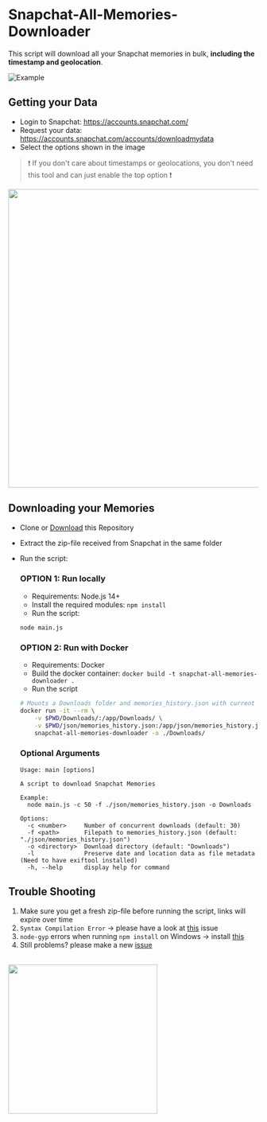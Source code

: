 # Snapchat-All-Memories-Downloader
This script will download all your Snapchat memories in bulk, **including the timestamp and geolocation**.

![Example](https://i.imgur.com/QVvh3I4.gif)


## Getting your Data
- Login to Snapchat: https://accounts.snapchat.com/
- Request your data: https://accounts.snapchat.com/accounts/downloadmydata
- Select the options shown in the image

> ❗ If you don't care about timestamps or geolocations, you don't need this tool and can just enable the top option ❗
<img src="https://github.com/ToTheMax/Snapchat-All-Memories-Downloader/assets/21971014/242117ef-aad0-45ec-85a7-dada98c46762" width="600">


## Downloading your Memories
- Clone or [Download](https://github.com/ToTheMax/Snapchat-All-Memories-Downloader/archive/refs/heads/master.zip) this Repository
- Extract the zip-file received from Snapchat in the same folder
- Run the script:

    ### OPTION 1: Run locally
    - Requirements: Node.js 14+
    - Install the required modules: `npm install`
    - Run the script: 
    ```
    node main.js
    ```

    ### OPTION 2: Run with Docker
    - Requirements: Docker
    - Build the docker container: `docker build -t snapchat-all-memories-downloader .`
    - Run the script
    ```bash
    # Mounts a Downloads folder and memories_history.json with current directory
    docker run -it --rm \
        -v $PWD/Downloads/:/app/Downloads/ \
        -v $PWD/json/memories_history.json:/app/json/memories_history.json \
        snapchat-all-memories-downloader -o ./Downloads/
    ```


    ### Optional Arguments
    ```
    Usage: main [options]

    A script to download Snapchat Memories

    Example:
      node main.js -c 50 -f ./json/memories_history.json -o Downloads

    Options:
      -c <number>     Number of concurrent downloads (default: 30)
      -f <path>       Filepath to memories_history.json (default: "./json/memories_history.json")
      -o <directory>  Download directory (default: "Downloads")
      -l              Preserve date and location data as file metadata (Need to have exiftool installed)
      -h, --help      display help for command
    ```


## Trouble Shooting
1. Make sure you get a fresh zip-file before running the script, links will expire over time
2. `Syntax Compilation Error` -> please have a look at [this](https://github.com/ToTheMax/Snapchat-All-Memories-Downloader/issues/4#issuecomment-664035581) issue
3. `node-gyp` errors when running `npm install` on Windows -> install [this](https://github.com/nodejs/node-gyp#on-windows)
4. Still problems? please make a new [issue](https://github.com/ToTheiMax/Snapchat-All-Memories-Downloader/issues) 


<br>
<a href="https://www.buymeacoffee.com/tothemax" target="_blank">
<img src="https://github.com/appcraftstudio/buymeacoffee/raw/master/Images/snapshot-bmc-button.png" width="300">
</a>

